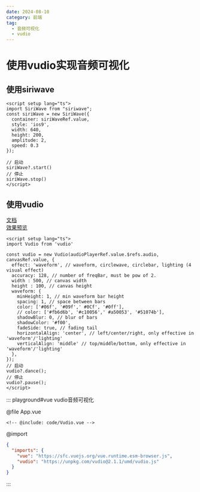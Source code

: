 ```yaml
---
date: 2024-08-10
category: 前端
tag:
  - 音频可视化
  - vudio
---
```


# 使用vudio实现音频可视化

## 使用siriwave

```vue
<script setup lang="ts">
import SiriWave from "siriwave";
const siriWave = new SiriWave({
  container: siriWaveRef.value,
  style: 'ios9',
  width: 640,
  height: 200,
  amplitude: 2,
  speed: 0.3
});

// 启动
siriWave?.start()
// 停止
siriWave.stop()
</script>
```

## 使用vudio

[文档](https://github.com/alex2wong/vudio)  
[效果预览](https://alex2wong.github.io/vudio/)

```vue
<script setup lang="ts">
import Vudio from 'vudio'

const vudio = new Vudio(audioPlayerRef.value.$refs.audio, canvasRef.value, {
  effect: 'waveform', // waveform, circlewave, circlebar, lighting (4 visual effect)
  accuracy: 128, // number of freqBar, must be pow of 2.
  width : 500, // canvas width
  height : 100, // canvas height
  waveform: {
    minHeight: 1, // min waveform bar height
    spacing: 1, // space between bars
    color: ['#06f', '#09f',' #0Cf', '#0ff'],
    // color: ['#fb6d6b', '#c10056',' #a50053', '#51074b'],
    shadowBlur: 0, // blur of bars
    shadowColor: '#f00',
    fadeSide: true, // fading tail
    horizontalAlign: 'center', // left/center/right, only effective in 'waveform'/'lighting'
    verticalAlign: 'middle' // top/middle/bottom, only effective in 'waveform'/'lighting'
  },
});
// 启动
vudio?.dance();
// 停止
vudio?.pause();
</script>
```

::: playground#vue vudio音频可视化

@file App.vue

```vue
<!-- @include: code/Vudio.vue -->
```

@import

```json
{
  "imports": {
    "vue": "https://sfc.vuejs.org/vue.runtime.esm-browser.js",
    "vudio": "https://unpkg.com/vudio@2.1.1/umd/vudio.js"
  }
}
```

:::
